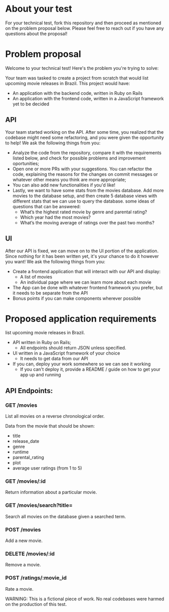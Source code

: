 # About your test

For your technical test, fork this repository and then proceed as mentioned on the problem proposal below. Please feel free to reach out if you have any questions about the proposal!

# Problem proposal

Welcome to your technical test! Here's the problem you're trying to solve:

Your team was tasked to create a project from scratch that would list upcoming movie releases in Brazil. This project would have:
- An application with the backend code, written in Ruby on Rails
- An application with the frontend code, written in a JavaScript framework yet to be decided

## API

Your team started working on the API. After some time, you realized that the codebase might need some refactoring, and you were given the opportunity to help! We ask the following things from you:

- Analyze the code from the repository, compare it with the requirements listed below, and check for possible problems and improvement oportunities;
- Open one or more PRs with your suggestions. You can refactor the code, explaining the reasons for the changes on commit messages or whatever other means you think are more appropriate;
- You can also add new functionalities if you'd like!
- Lastly, we want to have some stats from the movies database. Add more movies to the database setup, and then create 5 database views with different stats that we can use to query the database. some ideas of questions that can be answered:
  - What’s the highest rated movie by genre and parental rating?
  - Which year had the most movies?
  - What’s the moving average of ratings over the past two months?
 
## UI

After our API is fixed, we can move on to the UI portion of the application. Since nothing for it has been written yet, it's your chance to do it however you want! We ask the following things from you:

- Create a frontend application that will interact with our API and display:
  - A list of movies
  - An individual page where we can learn more about each movie
- The App can be done with whatever frontend framework you prefer, but it needs to be separate from the API
- Bonus points if you can make components wherever possible 

# Proposed application requirements

list upcoming movie releases in Brazil.

- API written in Ruby on Rails;
  - All endpoints should return JSON unless specified.
- UI written in a JavaScript framework of your choice
  - It needs to get data from our API
- If you can, deploy your work somewhere so we can see it working
  - If you can't deploy it, provide a README / guide on how to get your app up and running

## API Endpoints:

### GET /movies
List all movies on a reverse chronological order.

Data from the movie that should be shown:
- title
- release_date
- genre
- runtime
- parental_rating
- plot
- average user ratings (from 1 to 5)

### GET /movies/:id
Return information about a particular movie.

### GET /movies/search?title=
Search all movies on the database given a searched term.

### POST /movies
Add a new movie.

### DELETE /movies/:id
Remove a movie.

### POST /ratings/:movie_id
Rate a movie.

WARNING: This is a fictional piece of work. No real codebases were harmed on the production of this test.
